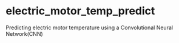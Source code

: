 # electric_motor_temp_predict
Predicting electric motor temperature using a Convolutional Neural Network(CNN) 
